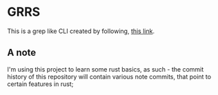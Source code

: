 # GRRS

This is a grep like CLI created by following, [this link](https://rust-cli.github.io/book/tutorial/index.html).

## A note

I'm using this project to learn some rust basics, as such - the commit history of this repository will contain various note commits, that point to certain features in rust;